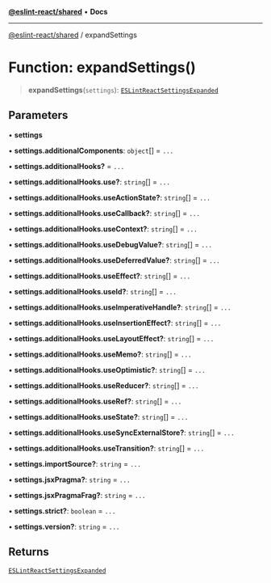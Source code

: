 [**@eslint-react/shared**](../README.md) • **Docs**

***

[@eslint-react/shared](../README.md) / expandSettings

# Function: expandSettings()

> **expandSettings**(`settings`): [`ESLintReactSettingsExpanded`](../interfaces/ESLintReactSettingsExpanded.md)

## Parameters

• **settings**

• **settings.additionalComponents**: `object`[] = `...`

• **settings.additionalHooks?** = `...`

• **settings.additionalHooks.use?**: `string`[] = `...`

• **settings.additionalHooks.useActionState?**: `string`[] = `...`

• **settings.additionalHooks.useCallback?**: `string`[] = `...`

• **settings.additionalHooks.useContext?**: `string`[] = `...`

• **settings.additionalHooks.useDebugValue?**: `string`[] = `...`

• **settings.additionalHooks.useDeferredValue?**: `string`[] = `...`

• **settings.additionalHooks.useEffect?**: `string`[] = `...`

• **settings.additionalHooks.useId?**: `string`[] = `...`

• **settings.additionalHooks.useImperativeHandle?**: `string`[] = `...`

• **settings.additionalHooks.useInsertionEffect?**: `string`[] = `...`

• **settings.additionalHooks.useLayoutEffect?**: `string`[] = `...`

• **settings.additionalHooks.useMemo?**: `string`[] = `...`

• **settings.additionalHooks.useOptimistic?**: `string`[] = `...`

• **settings.additionalHooks.useReducer?**: `string`[] = `...`

• **settings.additionalHooks.useRef?**: `string`[] = `...`

• **settings.additionalHooks.useState?**: `string`[] = `...`

• **settings.additionalHooks.useSyncExternalStore?**: `string`[] = `...`

• **settings.additionalHooks.useTransition?**: `string`[] = `...`

• **settings.importSource?**: `string` = `...`

• **settings.jsxPragma?**: `string` = `...`

• **settings.jsxPragmaFrag?**: `string` = `...`

• **settings.strict?**: `boolean` = `...`

• **settings.version?**: `string` = `...`

## Returns

[`ESLintReactSettingsExpanded`](../interfaces/ESLintReactSettingsExpanded.md)
